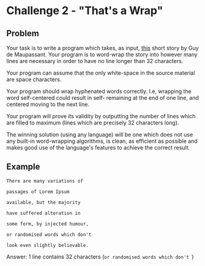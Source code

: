 # Challenge 2 - "That's a Wrap"

## Problem
Your task is to write a program which takes, as input, [this](data.txt) short story by Guy de Maupassant. Your program is to word-wrap the story into however many lines are necessary in order to have no line longer than 32 characters.

Your program can assume that the only white-space in the source material are space characters.

Your program should wrap hyphenated words correctly. I.e, wrapping the word self-centered could result in self- remaining at the end of one line, and centered moving to the next line.

Your program will prove its validity by outputting the number of lines which are filled to maximum (lines which are precisely 32 characters long).

The winning solution (using any language) will be one which does not use any built-in word-wrapping algorithms, is clean, as efficient as possible and makes good use of the language's features to achieve the correct result.

## Example

`There are many variations of `

`passages of Lorem Ipsum `

`available, but the majority `

`have suffered alteration in `

`some form, by injected humour, `

`or randomised words which don't `

`look even slightly believable.`

Answer: 1 line contains 32 characters (`or randomised words which don't `)
